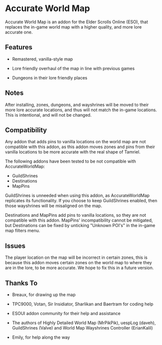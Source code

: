 # Accurate World Map

Accurate World Map is an addon for the Elder Scrolls Online (ESO), that replaces the in-game world map with a higher quality, and more lore accurate one.

## Features

- Remastered, vanilla-style map

- Lore friendly overhaul of the map in line with previous games

- Dungeons in their lore friendly places

## Notes

After installing, zones, dungeons, and wayshrines will be moved to their more lore accurate locations, and thus will not match the in-game locations. This is intentional, and will not be changed.

## Compatibility

Any addon that adds pins to vanilla locations on the world map are not compatible with this addon, as this addon moves zones and pins from their vanilla locations to be more accurate with the real shape of Tamriel.

The following addons have been tested to be not compatible with AccurateWorldMap:

- GuildShrines
- Destinations
- MapPins

GuildShrines is unneeded when using this addon, as AccurateWorldMap replicates its functionality. If you choose to keep GuildShrines enabled, then those wayshrines will be misaligned on the map.

Destinations and MapPins add pins to vanilla locations, so they are not compatible with this addon. MapPins' incompatibility cannot be mitigated, but Destinations can be fixed by unticking "Unknown POI's" in the in-game map filters menu.

## Issues

The player location on the map will be incorrect in certain zones, this is because this addon moves certain zones on the world map to where they are in the lore, to be more accurate. We hope to fix this in a future version.

## Thanks To

- Breaux, for drawing up the map

- TPC9000, Votan, Sir Insidiator, Sharlikan and Baertram for coding help

- ESOUI addon community for their help and assistance

- The authors of Highly Detailed World Map (MrPikPik), uespLog (daveh), GuildShrines (Valve) and World Map Wayshrines Controller (ErianKalil)

- Emily, for help along the way